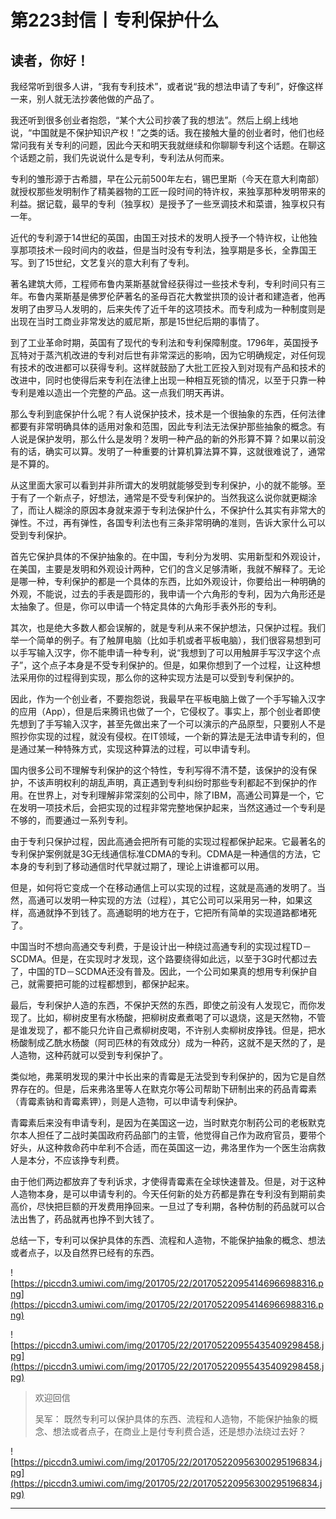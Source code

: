 # 第223封信丨专利保护什么

## 读者，你好！

我经常听到很多人讲，“我有专利技术”，或者说“我的想法申请了专利”，好像这样一来，别人就无法抄袭他做的产品了。

我还听到很多创业者抱怨，“某个大公司抄袭了我的想法”。然后上纲上线地说，“中国就是不保护知识产权！”之类的话。我在接触大量的创业者时，他们也经常问我有关专利的问题，因此今天和明天我就继续和你聊聊专利这个话题。在聊这个话题之前，我们先说说什么是专利，专利法从何而来。

专利的雏形源于古希腊，早在公元前500年左右，锡巴里斯（今天在意大利南部）就授权那些发明制作了精美器物的工匠一段时间的特许权，来独享那种发明带来的利益。据记载，最早的专利（独享权）是授予了一些烹调技术和菜谱，独享权只有一年。

近代的专利源于14世纪的英国，由国王对技术的发明人授予一个特许权，让他独享那项技术一段时间内的收益，但是当时没有专利法，独享期是多长，全靠国王写。到了15世纪，文艺复兴的意大利有了专利。

著名建筑大师，工程师布鲁内莱斯基就曾经获得过一些技术专利，专利时间只有三年。布鲁内莱斯基是佛罗伦萨著名的圣母百花大教堂拱顶的设计者和建造者，他再发明了由罗马人发明的，后来失传了近千年的这项技术。而专利成为一种制度则是出现在当时工商业非常发达的威尼斯，那是15世纪后期的事情了。

到了工业革命时期，英国有了现代的专利法和专利保障制度。1796年，英国授予瓦特对于蒸汽机改进的专利对后世有非常深远的影响，因为它明确规定，对任何现有技术的改进都可以获得专利。这样就鼓励了大批工匠投入到对现有产品和技术的改进中，同时也使得后来专利在法律上出现一种相互死锁的情况，以至于只靠一种专利是难以造出一个完整的产品。这一点我们明天再讲。

那么专利到底保护什么呢？有人说保护技术，技术是一个很抽象的东西，任何法律都要有非常明确具体的适用对象和范围，因此专利法无法保护那些抽象的概念。有人说是保护发明，那么什么是发明？发明一种产品的新的外形算不算？如果以前没有的话，确实可以算。发明了一种重要的计算机算法算不算，这就很难说了，通常是不算的。

从这里面大家可以看到并非所谓大的发明就能够受到专利保护，小的就不能够。至于有了一个新点子，好想法，通常是不受专利保护的。当然我这么说你就更糊涂了，而让人糊涂的原因本身就来源于专利法保护什么，不保护什么其实有非常大的弹性。不过，再有弹性，各国专利法也有三条非常明确的准则，告诉大家什么可以受到专利保护。

首先它保护具体的不保护抽象的。在中国，专利分为发明、实用新型和外观设计，在美国，主要是发明和外观设计两种，它们的含义足够清晰，我就不解释了。无论是哪一种，专利保护的都是一个具体的东西，比如外观设计，你要给出一种明确的外观，不能说，过去的手表是圆形的，我申请一个六角形的专利，因为六角形还是太抽象了。但是，你可以申请一个特定具体的六角形手表外形的专利。

其次，也是绝大多数人都会误解的，就是专利从来不保护想法，只保护过程。我们举一个简单的例子。有了触屏电脑（比如手机或者平板电脑），我们很容易想到可以手写输入汉字，你不能申请一种专利，说“我想到了可以用触屏手写汉字这个点子”，这个点子本身是不受专利保护的。但是，如果你想到了一个过程，让这种想法采用你的过程得到实现，那么你的这种实现方法是可以受到专利保护的。

因此，作为一个创业者，不要抱怨说，我最早在平板电脑上做了一个手写输入汉字的应用（App），但是后来腾讯也做了一个，它侵权了。事实上，那个创业者即使先想到了手写输入汉字，甚至先做出来了一个可以演示的产品原型，只要别人不是照抄你实现的过程，就没有侵权。在IT领域，一个新的算法是无法申请专利的，但是通过某一种特殊方式，实现这种算法的过程，可以申请专利。

国内很多公司不理解专利保护的这个特性，专利写得不清不楚，该保护的没有保护，不该声明权利的胡乱声明，真正遇到专利纠纷时那些专利都起不到保护的作用。在世界上，对专利理解非常深刻的公司中，除了IBM，高通公司算是一个，它在发明一项技术后，会把实现的过程非常完整地保护起来，当然这通过一个专利是不够的，而要通过一系列专利。

由于专利只保护过程，因此高通会把所有可能的实现过程都保护起来。它最著名的专利保护案例就是3G无线通信标准CDMA的专利。CDMA是一种通信的方法，它本身的专利到了移动通信时代早就过期了，理论上讲谁都可以用。

但是，如何将它变成一个在移动通信上可以实现的过程，这就是高通的发明了。当然，高通可以发明一种实现的方法（过程），其它公司可以采用另一种，如果这样，高通就挣不到钱了。高通聪明的地方在于，它把所有简单的实现道路都堵死了。

中国当时不想向高通交专利费，于是设计出一种绕过高通专利的实现过程TD－SCDMA。但是，在实现时才发现，这个路要绕得如此远，以至于3G时代都过去了，中国的TD－SCDMA还没有普及。因此，一个公司如果真的想用专利保护自己，就需要把可能的过程都想到，都保护起来。

最后，专利保护人造的东西，不保护天然的东西，即使之前没有人发现它，而你发现了。比如，柳树皮里有水杨酸，把柳树皮煮煮喝了可以退烧，这是天然物，不管是谁发现了，都不能只允许自己煮柳树皮喝，不许别人卖柳树皮挣钱。但是，把水杨酸制成乙酰水杨酸（阿司匹林的有效成分）成为一种药，这就不是天然的了，是人造物，这种药就可以受到专利保护了。

类似地，弗莱明发现的果汁中长出来的青霉是无法受到专利保护的，因为它是自然界存在的。但是，后来弗洛里等人在默克尔等公司帮助下研制出来的药品青霉素（青霉素钠和青霉素钾），则是人造物，可以申请专利保护。

青霉素后来没有申请专利，是因为在美国这一边，当时默克尔制药公司的老板默克尔本人担任了二战时美国政府药品部门的主管，他觉得自己作为政府官员，要带个好头，从这种救命药中牟利不合适，而在英国这一边，弗洛里作为一个医生治病救人是本分，不应该挣专利费。

由于他们两边都放弃了专利诉求，才使得青霉素在全球快速普及。但是，对于这种人造物本身，是可以申请专利的。今天任何新的处方药都是靠在专利没有到期前卖高价，尽快把巨额的开发费用挣回来。一旦过了专利期，各种仿制的药品就可以合法出售了，药品就再也挣不到大钱了。

总结一下，专利可以保护具体的东西、流程和人造物，不能保护抽象的概念、想法或者点子，以及自然界已经有的东西。

![https://piccdn3.umiwi.com/img/201705/22/201705220954146966988316.png](https://piccdn3.umiwi.com/img/201705/22/201705220954146966988316.png)

![https://piccdn3.umiwi.com/img/201705/22/201705220955435409298458.jpg](https://piccdn3.umiwi.com/img/201705/22/201705220955435409298458.jpg)

> 欢迎回信
> 
> 吴军： 既然专利可以保护具体的东西、流程和人造物，不能保护抽象的概念、想法或者点子，在商业上是付专利费合适，还是想办法绕过去好？

![https://piccdn3.umiwi.com/img/201705/22/201705220956300295196834.jpg](https://piccdn3.umiwi.com/img/201705/22/201705220956300295196834.jpg)

---

